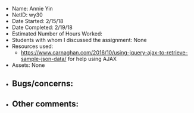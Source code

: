 - Name: Annie Yin
- NetID: wy30
- Date Started: 2/15/18
- Date Completed: 2/19/18
- Estimated Number of Hours Worked: 
- Students with whom I discussed the assignment: None
- Resources used:
	- https://www.carnaghan.com/2016/10/using-jquery-ajax-to-retrieve-sample-json-data/ for help using AJAX
- Assets: None
- Bugs/concerns: 
    - 
- Other comments: 
    - 